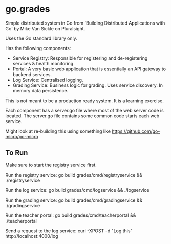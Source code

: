 # go.grades #

Simple distributed system in Go from 'Building Distributed Applications with Go' by Mike Van Sickle on Pluralsight.

Uses the Go standard library only.

Has the following components:
- Service Registry: Responsible for registering and de-registering services & health monitoring.
- Portal: A very basic web application that is essentially an API gateway to backend services.
- Log Service: Centralised logging.
- Grading Service: Business logic for grading. Uses service discovery. In memory data persistence.

This is not meant to be a production ready system. It is a learning exercise.

Each component has a server.go file where most of the web server code is located. The server.go file
contains some common code starts each web service.


Might look at re-building this using something like https://github.com/go-micro/go-micro


## To Run ##

Make sure to start the registry service first.

Run the registry service: go build grades/cmd/registryservice && ./registryservice

Run the log service: go build grades/cmd/logservice && ./logservice

Run the grading service: go build grades/cmd/gradingservice && ./gradingservice

Run the teacher portal: go build grades/cmd/teacherportal && ./teacherportal

Send a request to the log service: curl -XPOST -d "Log this" http://localhost:4000/log

